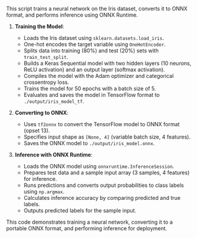 This script trains a neural network on the Iris dataset, converts it to ONNX format, and performs inference using ONNX Runtime.

1. **Training the Model**:
   - Loads the Iris dataset using `sklearn.datasets.load_iris`.
   - One-hot encodes the target variable using `OneHotEncoder`.
   - Splits data into training (80%) and test (20%) sets with `train_test_split`.
   - Builds a Keras Sequential model with two hidden layers (10 neurons, ReLU activation) and an output layer (softmax activation).
   - Compiles the model with the Adam optimizer and categorical crossentropy loss.
   - Trains the model for 50 epochs with a batch size of 5.
   - Evaluates and saves the model in TensorFlow format to `./output/iris_model_tf`.

2. **Converting to ONNX**:
   - Uses `tf2onnx` to convert the TensorFlow model to ONNX format (opset 13).
   - Specifies input shape as `[None, 4]` (variable batch size, 4 features).
   - Saves the ONNX model to `./output/iris_model.onnx`.

3. **Inference with ONNX Runtime**:
   - Loads the ONNX model using `onnxruntime.InferenceSession`.
   - Prepares test data and a sample input array (3 samples, 4 features) for inference.
   - Runs predictions and converts output probabilities to class labels using `np.argmax`.
   - Calculates inference accuracy by comparing predicted and true labels.
   - Outputs predicted labels for the sample input.

This code demonstrates training a neural network, converting it to a portable ONNX format, and performing inference for deployment.
